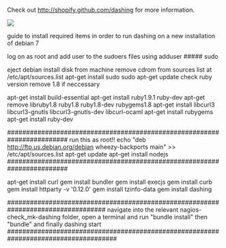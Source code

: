 Check out http://shopify.github.com/dashing for more information.

![](https://github.com/derrybarry/nagios-check_mk-dashing/blob/master/dashboard%20scrn.jpg)

guide to install required items in order to run dashing on a new installation of debian 7

log on as root and add user to the sudoers files using adduser ##### sudo

eject debian install disk from machine
remove cdrom from sources list at /etc/apt/sources.list
apt-get install sudo
sudo apt-get update
check ruby version remove 1.8 if neccessary

apt-get install build-essential
apt-get install ruby1.9.1 ruby-dev
apt-get remove libruby1.8 ruby1.8 ruby1.8-dev rubygems1.8
apt-get install libcurl3 libcurl3-gnutls libcurl3-gnutls-dev libcurl-ocaml
apt-get install rubygems
apt-get install ruby-dev

########################################################################
run this as root!!
echo "deb http://ftp.us.debian.org/debian wheezy-backports main" >> /etc/apt/sources.list
apt-get update
apt-get install nodejs
########################################################################

apt-get install curl
gem install bundler
gem install execjs
gem install curb
gem install httparty -v '0.12.0'
gem install tzinfo-data
gem install dashing

##################################################################################
navigate into the relevant nagios-check_mk-dashing folder, open a terminal and run "bundle 
install" then "bundle" and finally dashing start
#####################################################################################
